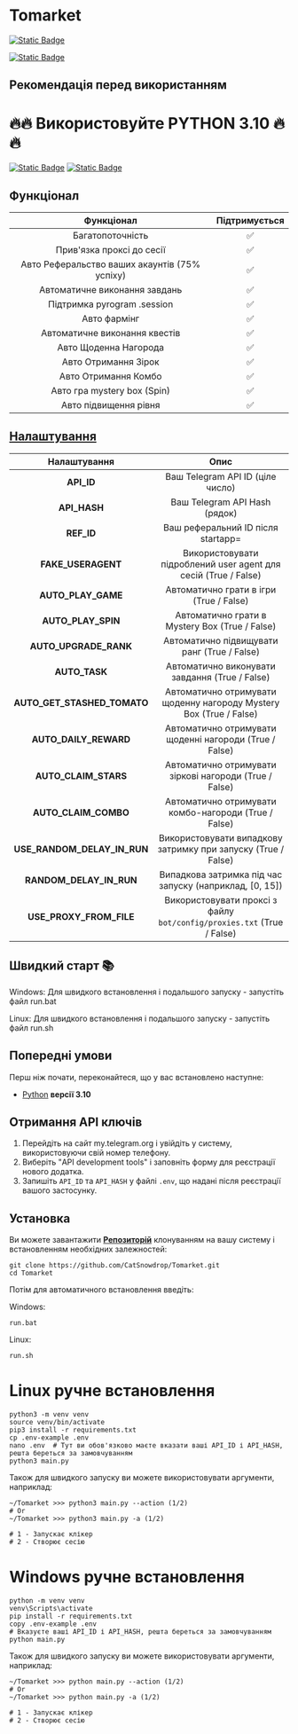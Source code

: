 # Tomarket

[![Static Badge](https://img.shields.io/badge/Telegram-BOT-Link?style=for-the-badge&logo=Telegram&logoColor=white&logoSize=auto&color=blue)](https://t.me/Tomarket_ai_bot/app?startapp=0000yBC8)

[![Static Badge](https://img.shields.io/badge/My_Telegram_Сhannel-@CryptoCats__tg-Link?style=for-the-badge&logo=Telegram&logoColor=white&logoSize=auto&color=blue)](https://t.me/CryptoCats_tg)

## Рекомендація перед використанням

# 🔥🔥 Використовуйте PYTHON 3.10 🔥🔥

[![Static Badge](https://img.shields.io/badge/README_in_Ukrainian_available-README_%D0%A3%D0%BA%D1%80%D0%B0%D1%97%D0%BD%D1%81%D1%8C%D0%BA%D0%BE%D1%8E_%D0%BC%D0%BE%D0%B2%D0%BE%D1%8E-blue.svg?style=for-the-badge&logo=data:image/svg+xml;base64,PHN2ZyB4bWxucz0iaHR0cDovL3d3dy53My5vcmcvMjAwMC9zdmciIHdpZHRoPSIxMjAwIiBoZWlnaHQ9IjgwMCI+DQo8cmVjdCB3aWR0aD0iMTIwMCIgaGVpZ2h0PSI4MDAiIGZpbGw9IiMwMDU3QjciLz4NCjxyZWN0IHdpZHRoPSIxMjAwIiBoZWlnaHQ9IjQwMCIgeT0iNDAwIiBmaWxsPSIjRkZENzAwIi8+DQo8L3N2Zz4=)](README-UA.md)
[![Static Badge](https://img.shields.io/badge/README_in_russian_available-README_%D0%BD%D0%B0_%D1%80%D1%83%D1%81%D1%81%D0%BA%D0%BE%D0%BC_%D1%8F%D0%B7%D1%8B%D0%BA%D0%B5-blue?style=for-the-badge)](README-RU.md)


## Функціонал  
|                               Функціонал                               | Підтримується |
|:----------------------------------------------------------------------:|:--------------:|
|                            Багатопоточність                            |       ✅        |
|                        Прив'язка проксі до сесії                       |       ✅        |
|                   Авто Реферальство ваших акаунтів (75% успіху)        |       ✅        |
|                      Автоматичне виконання завдань                     |       ✅        |
|                      Підтримка pyrogram .session                       |       ✅        |
|                             Авто фармінг                               |       ✅        |
|                   Автоматичне виконання квестів                        |       ✅        |
|                      Авто Щоденна Нагорода                             |       ✅        |
|                       Авто Отримання Зірок                             |       ✅        |
|                       Авто Отримання Комбо                             |       ✅        |
|                    Авто гра mystery box (Spin)                         |       ✅        |
|                        Авто підвищення рівня                           |       ✅        |

## [Налаштування](https://github.com/CatSnowdrop/Tomarket/blob/main/.env-example/)
|           Налаштування        |                                       Опис                                            |
|:-----------------------------:|:-------------------------------------------------------------------------------------:|
|         **API_ID**            |        Ваш Telegram API ID (ціле число)                                               |
|         **API_HASH**          |        Ваш Telegram API Hash (рядок)                                                  |
|         **REF_ID**            |        Ваш реферальний ID після startapp=                                             |
|      **FAKE_USERAGENT**       |        Використовувати підроблений user agent для сесій (True / False)                |
|      **AUTO_PLAY_GAME**       |        Автоматично грати в ігри (True / False)                                        |
|      **AUTO_PLAY_SPIN**       |        Автоматично грати в Mystery Box (True / False)                                 |
|     **AUTO_UPGRADE_RANK**     |        Автоматично підвищувати ранг (True / False)                                    |
|         **AUTO_TASK**         |        Автоматично виконувати завдання (True / False)                                 |
|  **AUTO_GET_STASHED_TOMATO**  |        Автоматично отримувати щоденну нагороду Mystery Box (True / False)             |
|    **AUTO_DAILY_REWARD**      |        Автоматично отримувати щоденні нагороди (True / False)                         |
|    **AUTO_CLAIM_STARS**       |        Автоматично отримувати зіркові нагороди (True / False)                         |
|     **AUTO_CLAIM_COMBO**      |        Автоматично отримувати комбо-нагороди (True / False)                           |
| **USE_RANDOM_DELAY_IN_RUN**   |        Використовувати випадкову затримку при запуску (True / False)                  |
|   **RANDOM_DELAY_IN_RUN**     |        Випадкова затримка під час запуску (наприклад, [0, 15])                        |
|  **USE_PROXY_FROM_FILE**      |        Використовувати проксі з файлу `bot/config/proxies.txt` (True / False)         |

## Швидкий старт 📚
Windows: Для швидкого встановлення і подальшого запуску - запустіть файл run.bat

Linux: Для швидкого встановлення і подальшого запуску - запустіть файл run.sh

## Попередні умови
Перш ніж почати, переконайтеся, що у вас встановлено наступне:
- [Python](https://www.python.org/downloads/) **версії 3.10**

## Отримання API ключів
1. Перейдіть на сайт my.telegram.org і увійдіть у систему, використовуючи свій номер телефону.
2. Виберіть "API development tools" і заповніть форму для реєстрації нового додатка.
3. Запишіть `API_ID` та `API_HASH` у файлі `.env`, що надані після реєстрації вашого застосунку.

## Установка
Ви можете завантажити [**Репозиторій**](https://github.com/CatSnowdrop/Tomarket) клонуванням на вашу систему і встановленням необхідних залежностей:
```shell
git clone https://github.com/CatSnowdrop/Tomarket.git
cd Tomarket
```

Потім для автоматичного встановлення введіть:

Windows:
```shell
run.bat
```

Linux:
```shell
run.sh
```


# Linux ручне встановлення
```shell
python3 -m venv venv
source venv/bin/activate
pip3 install -r requirements.txt
cp .env-example .env
nano .env  # Тут ви обов'язково маєте вказати ваші API_ID і API_HASH, решта береться за замовчуванням
python3 main.py
```

Також для швидкого запуску ви можете використовувати аргументи, наприклад:
```shell
~/Tomarket >>> python3 main.py --action (1/2)
# Or
~/Tomarket >>> python3 main.py -a (1/2)

# 1 - Запускає клікер
# 2 - Створює сесію
```

# Windows ручне встановлення
```shell
python -m venv venv
venv\Scripts\activate
pip install -r requirements.txt
copy .env-example .env
# Вказуєте ваші API_ID і API_HASH, решта береться за замовчуванням
python main.py
```

Також для швидкого запуску ви можете використовувати аргументи, наприклад:
```shell
~/Tomarket >>> python main.py --action (1/2)
# Or
~/Tomarket >>> python main.py -a (1/2)

# 1 - Запускає клікер
# 2 - Створює сесію
```